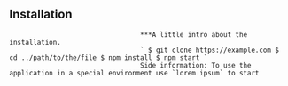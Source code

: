 ## Installation
                                     ***A little intro about the installation.
                                     ` $ git clone https://example.com $ cd ../path/to/the/file $ npm install $ npm start `
                                     Side information: To use the application in a special environment use `lorem ipsum` to start